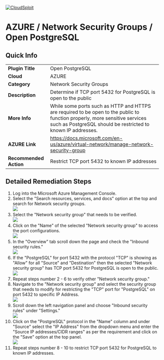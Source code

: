 [![CloudSploit](https://cloudsploit.com/img/logo-new-big-text-100.png "CloudSploit")](https://cloudsploit.com)

# AZURE / Network Security Groups / Open PostgreSQL

## Quick Info

| | |
|-|-|
| **Plugin Title** | Open PostgreSQL |
| **Cloud** | AZURE |
| **Category** | Network Security Groups |
| **Description** | Determine if TCP port 5432 for PostgreSQL is open to the public |
| **More Info** | While some ports such as HTTP and HTTPS are required to be open to the public to function properly, more sensitive services such as PostgreSQL should be restricted to known IP addresses. |
| **AZURE Link** | https://docs.microsoft.com/en-us/azure/virtual-network/manage-network-security-group |
| **Recommended Action** | Restrict TCP port 5432 to known IP addresses |

## Detailed Remediation Steps


1. Log into the Microsoft Azure Management Console.
2. Select the "Search resources, services, and docs" option at the top and search for Network security groups. </br> <img src="/resources/azure/networksecuritygroups/open-postgresql/step2.png"/>
3. Select the "Network security group" that needs to be verified. </br> <img src="/resources/azure/networksecuritygroups/open-postgresql/step3.png"/>
4. Click on the "Name" of the selected "Network security group" to access the port configurations. </br> <img src="/resources/azure/networksecuritygroups/open-postgresql/step4.png"/> 
5. In the "Overview" tab scroll down the page and check the "Inbound security rules." </br> <img src="/resources/azure/networksecuritygroups/open-postgresql/step5.png"/>
6. If the "PostgreSQL" for port 5432 with the protocol "TCP" is showing as "Allow" for all "Source" and "Destination" then the selected  "Network security group" has TCP port 5432 for PostgreSQL is open to the public. </br> <img src="/resources/azure/networksecuritygroups/open-postgresql/step6.png"/>
7. Repeat steps number 2 - 6 to verify other "Network security group." </br>
8. Navigate to the "Network security group" and select the security group that needs to modify for restricting the "TCP" port for "PostgreSQL" on port 5432 to specific IP Address.</br> <img src="/resources/azure/networksecuritygroups/open-postgresql/step8.png"/>
9. Scroll down the left navigation panel and choose "Inbound security rules" under "Settings."</br> <img src="/resources/azure/networksecuritygroups/open-postgresql/step9.png"/>
10. Click on the "PostgreSQL" protocol in the "Name" column and under "Source" select the "IP Address" from the dropdown menu and enter the "Source IP addresses/CIDR ranges" as per the requirement and click on the "Save" option at the top panel. </br> <img src="/resources/azure/networksecuritygroups/open-postgresql/step10.png"/>
11. Repeat steps number 8 - 10 to restrict TCP port 5432 for PostgreSQL to known IP addresses.</br>

